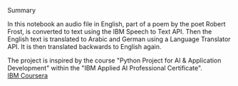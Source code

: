 Summary

<p>In this notebook an audio file in English, part of a poem by the poet Robert Frost, is converted to text using the IBM Speech to Text API. Then the English text is translated to Arabic and German  using a Language Translator API. It is then translated backwards to English again.</p>


<p>
The project is inspired by the course "Python Project for AI & Application Development" within the "IBM Applied AI Professional Certificate".<br>
<a href="https://www.coursera.org/professional-certificates/applied-artifical-intelligence-ibm-watson-ai" target="_blank">IBM Coursera</a> 
</p> 


